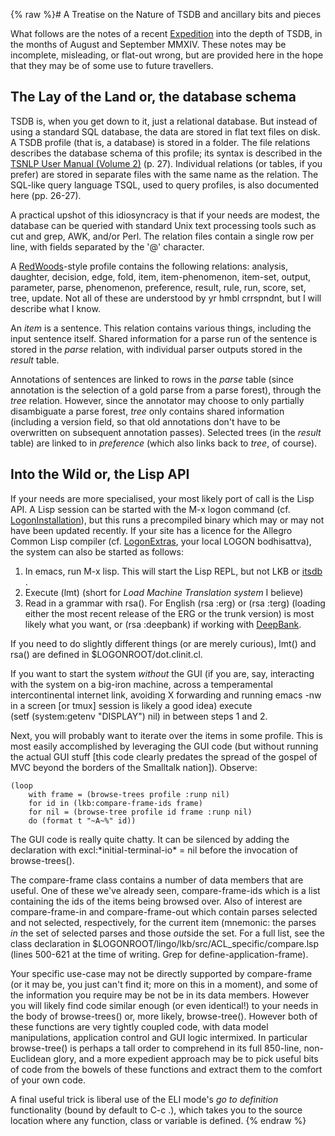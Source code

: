 {% raw %}# A Treatise on the Nature of TSDB and ancillary bits and pieces

What follows are the notes of a recent [Expedition](/ArneSkj%C3%A6rholt)
into the depth of TSDB, in the months of August and September MMXIV.
These notes may be incomplete, misleading, or flat-out wrong, but are
provided here in the hope that they may be of some use to future
travellers.

## The Lay of the Land or, the database schema

TSDB is, when you get down to it, just a relational database. But
instead of using a standard SQL database, the data are stored in flat
text files on disk. A TSDB profile (that is, a database) is stored in a
folder. The file relations describes the database schema of this
profile; its syntax is described in the [TSNLP User Manual (Volume
2)](http://www.delph-in.net/tsnlp/ftp/manual/volume2.ps.gz) (p. 27).
Individual relations (or tables, if you prefer) are stored in separate
files with the same name as the relation. The SQL-like query language
TSQL, used to query profiles, is also documented here (pp. 26-27).

A practical upshot of this idiosyncracy is that if your needs are
modest, the database can be queried with standard Unix text processing
tools such as cut and grep, AWK, and/or Perl. The relation files contain
a single row per line, with fields separated by the '@' character.

A [RedWoods](/RedWoods)-style profile contains the following relations:
analysis, daughter, decision, edge, fold, item, item-phenomenon,
item-set, output, parameter, parse, phenomenon, preference, result,
rule, run, score, set, tree, update. Not all of these are understood by
yr hmbl crrspndnt, but I will describe what I know.

An *item* is a sentence. This relation contains various things,
including the input sentence itself. Shared information for a parse run
of the sentence is stored in the *parse* relation, with individual
parser outputs stored in the *result* table.

Annotations of sentences are linked to rows in the *parse* table (since
annotation is the selection of a gold parse from a parse forest),
through the *tree* relation. However, since the annotator may choose to
only partially disambiguate a parse forest, *tree* only contains shared
information (including a version field, so that old annotations don't
have to be overwritten on subsequent annotation passes). Selected trees
(in the *result* table) are linked to in *preference* (which also links
back to *tree*, of course).

## Into the Wild or, the Lisp API

If your needs are more specialised, your most likely port of call is the
Lisp API. A Lisp session can be started with the M-x logon command (cf.
[LogonInstallation](https://blog.inductorsoftware.com/docsproto/tools/LogonInstallation)), but this runs a precompiled
binary which may or may not have been updated recently. If your site has
a licence for the Allegro Common Lisp compiler (cf.
[LogonExtras](https://blog.inductorsoftware.com/docsproto/tools/LogonExtras), your local LOGON bodhisattva), the system
can also be started as follows:

1. In emacs, run M-x lisp. This will start the Lisp REPL, but not LKB
or [itsdb](/itsdb) .
2. Execute (lmt) (short for *Load Machine Translation system* I
believe)
3. Read in a grammar with rsa(). For English (rsa :erg) or (rsa :terg)
(loading either the most recent release of the ERG or the trunk
version) is most likely what you want, or (rsa :deepbank) if working
with [DeepBank](https://blog.inductorsoftware.com/docsproto/garage/DeepBank).

If you need to do slightly different things (or are merely curious),
lmt() and rsa() are defined in $LOGONROOT/dot.clinit.cl.

If you want to start the system *without* the GUI (if you are, say,
interacting with the system on a big-iron machine, across a
temperamental intercontinental internet link, avoiding X forwarding and
running emacs -nw in a screen \[or tmux\] session is likely a good idea)
execute (setf (system:getenv "DISPLAY") nil) in between steps 1 and 2.

Next, you will probably want to iterate over the items in some profile.
This is most easily accomplished by leveraging the GUI code (but without
running the actual GUI stuff \[this code clearly predates the spread of
the gospel of MVC beyond the borders of the Smalltalk nation\]).
Observe:

    (loop
        with frame = (browse-trees profile :runp nil)
        for id in (lkb:compare-frame-ids frame)
        for nil = (browse-tree profile id frame :runp nil)
        do (format t "~A~%" id))

The GUI code is really quite chatty. It can be silenced by adding the
declaration with excl:\*initial-terminal-io\* = nil before the
invocation of browse-trees().

The compare-frame class contains a number of data members that are
useful. One of these we've already seen, compare-frame-ids which is a
list containing the ids of the items being browsed over. Also of
interest are compare-frame-in and compare-frame-out which contain parses
selected and not selected, respectively, for the current item (mnemonic:
the parses *in* the set of selected parses and those *out*side the set.
For a full list, see the class declaration in
$LOGONROOT/lingo/lkb/src/ACL\_specific/compare.lsp (lines 500-621 at the
time of writing. Grep for define-application-frame).

Your specific use-case may not be directly supported by compare-frame
(or it may be, you just can't find it; more on this in a moment), and
some of the information you require may be not be in its data members.
However you will likely find code similar enough (or even identical!) to
your needs in the body of browse-trees() or, more likely, browse-tree().
However both of these functions are very tightly coupled code, with data
model manipulations, application control and GUI logic intermixed. In
particular browse-tree() is perhaps a tall order to comprehend in its
full 850-line, non-Euclidean glory, and a more expedient approach may be
to pick useful bits of code from the bowels of these functions and
extract them to the comfort of your own code.

A final useful trick is liberal use of the ELI mode's *go to definition*
functionality (bound by default to C-c .), which takes you to the source
location where any function, class or variable is defined.
<update date omitted for speed>{% endraw %}